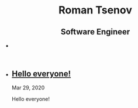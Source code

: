 <!DOCTYPE html>
<html lang="en">
<head><meta charset="UTF-8">
<meta name="viewport" content="width=device-width, initial-scale=1.0">
<meta http-equiv="X-UA-Compatible" content="ie=edge">
<link href="https://fonts.googleapis.com/css?family=Nunito+Sans:400,400i,700&display=swap" rel="stylesheet">
<link rel="stylesheet" href="/texture/assets/css/style.css">
<title>Rocket47</title>
<!-- Begin Jekyll SEO tag v2.6.1 -->
<title>Texture Theme | Write an awesome description for your new site here. You can edit this line in _config.yml. It will appear in your document head meta (for Google search results) and in your feed.xml site description.</title>
<meta name="generator" content="Jekyll v4.0.0" />
<meta property="og:title" content="Texture Theme" />
<meta name="author" content="GitHub User" />
<meta property="og:locale" content="en_US" />
<meta name="description" content="Write an awesome description for your new site here. You can edit this line in _config.yml. It will appear in your document head meta (for Google search results) and in your feed.xml site description." />
<meta property="og:description" content="Write an awesome description for your new site here. You can edit this line in _config.yml. It will appear in your document head meta (for Google search results) and in your feed.xml site description." />
<link rel="canonical" href="http://localhost:4000/texture/" />
<meta property="og:url" content="http://localhost:4000/texture/" />
<meta property="og:site_name" content="Texture Theme" />
<script type="application/ld+json">
{"author":{"@type":"Person","name":"GitHub User"},"headline":"Texture Theme","url":"http://localhost:4000/texture/","description":"Write an awesome description for your new site here. You can edit this line in _config.yml. It will appear in your document head meta (for Google search results) and in your feed.xml site description.","@type":"WebSite","name":"Texture Theme","@context":"https://schema.org"}</script>
<!-- End Jekyll SEO tag -->
</head>
<body>
	<header class="texture-green">
		<div class="container"></div><div class="container">
	<h1>Roman Tsenov</h1>
	<h2>Software Engineer</h2>
	<ul class="social"><a href="https://github.com/rocket47"><li><i class="icon-github-circled"></i></li></a></ul>
</div>
</header>
	<main>
		<div class="container">
			<ul class="posts"><li><div class="post-meta">
			<a class="post-link" href="/texture/posts/coding-post/">
				<h2 class="post-title">Hello everyone!</h2>
			</a>
			<div class="post-date"><i class="icon-calendar"></i>Mar 29, 2020</div>
		</div>
		<div class="post"><p>Hello everyone!</p>
</div>
	</li></ul>
		</div>
	</main></body>
</html>